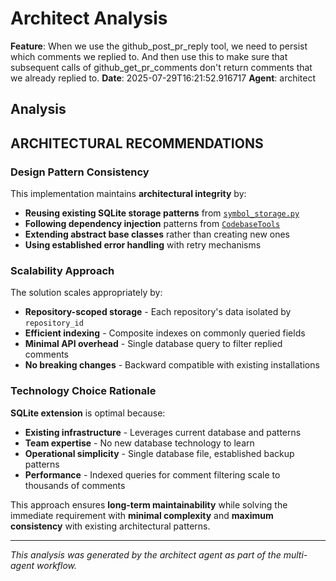 # Architect Analysis

**Feature**: When we use the github_post_pr_reply tool, we need to persist which comments we replied to. And then use this to make sure that subsequent calls of github_get_pr_comments don't return comments that we already replied to.
**Date**: 2025-07-29T16:21:52.916717
**Agent**: architect

## Analysis

## ARCHITECTURAL RECOMMENDATIONS

### Design Pattern Consistency
This implementation maintains **architectural integrity** by:
- **Reusing existing SQLite storage patterns** from [`symbol_storage.py`](file:///Users/mstriebeck/Code/github-agent/symbol_storage.py)
- **Following dependency injection** patterns from [`CodebaseTools`](file:///Users/mstriebeck/Code/github-agent/codebase_tools.py#L69)
- **Extending abstract base classes** rather than creating new ones
- **Using established error handling** with retry mechanisms

### Scalability Approach
The solution scales appropriately by:
- **Repository-scoped storage** - Each repository's data isolated by `repository_id`
- **Efficient indexing** - Composite indexes on commonly queried fields
- **Minimal API overhead** - Single database query to filter replied comments
- **No breaking changes** - Backward compatible with existing installations

### Technology Choice Rationale
**SQLite extension** is optimal because:
- **Existing infrastructure** - Leverages current database and patterns
- **Team expertise** - No new database technology to learn
- **Operational simplicity** - Single database file, established backup patterns
- **Performance** - Indexed queries for comment filtering scale to thousands of comments

This approach ensures **long-term maintainability** while solving the immediate requirement with **minimal complexity** and **maximum consistency** with existing architectural patterns.

---
*This analysis was generated by the architect agent as part of the multi-agent workflow.*
